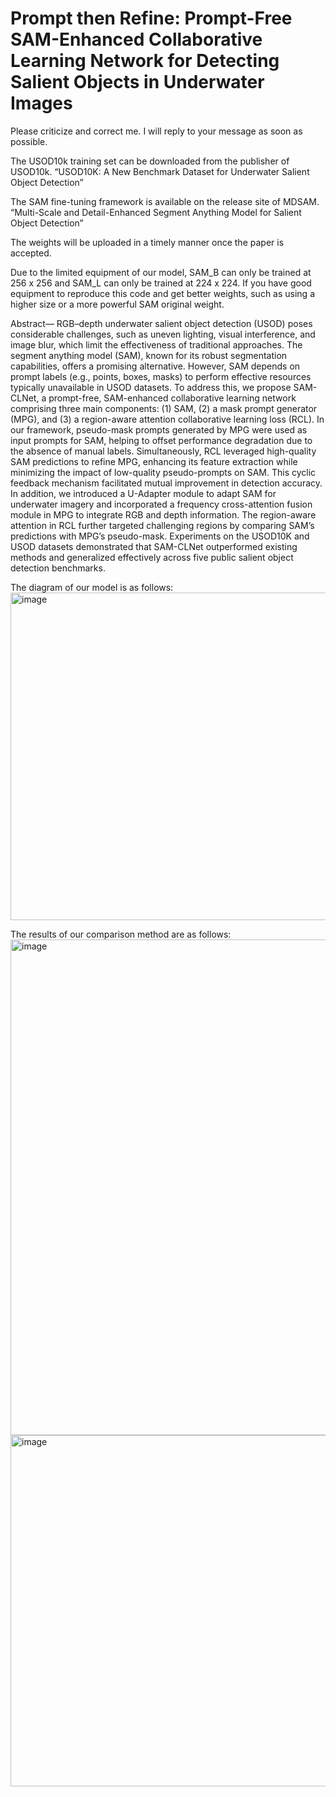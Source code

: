 # Prompt then Refine: Prompt-Free SAM-Enhanced Collaborative Learning Network for Detecting Salient Objects in Underwater Images

Please criticize and correct me. I will reply to your message as soon as possible.

The USOD10k training set can be downloaded from the publisher of USOD10k. “USOD10K: A New Benchmark Dataset for Underwater Salient Object Detection”

The SAM fine-tuning framework is available on the release site of MDSAM. “Multi-Scale and Detail-Enhanced Segment Anything Model for Salient Object Detection”

The weights will be uploaded in a timely manner once the paper is accepted.

Due to the limited equipment of our model, SAM_B can only be trained at 256 x 256 and SAM_L can only be trained at 224 x 224. If you have good equipment to reproduce this code and get better weights, such as using a higher size or a more powerful SAM original weight.

Abstract— RGB–depth underwater salient object detection (USOD) poses considerable challenges, such as uneven lighting, visual interference, and image blur, which limit the effectiveness of traditional approaches. The segment anything model (SAM), known for its robust segmentation capabilities, offers a promising alternative. However, SAM depends on prompt labels (e.g., points, boxes, masks) to perform effective resources typically unavailable in USOD datasets. To address this, we propose SAM-CLNet, a prompt-free, SAM-enhanced collaborative learning network comprising three main components: (1) SAM, (2) a mask prompt generator (MPG), and (3) a region-aware attention collaborative learning loss (RCL). In our framework, pseudo-mask prompts generated by MPG were used as input prompts for SAM, helping to offset performance degradation due to the absence of manual labels. Simultaneously, RCL leveraged high-quality SAM predictions to refine MPG, enhancing its feature extraction while minimizing the impact of low-quality pseudo-prompts on SAM. This cyclic feedback mechanism facilitated mutual improvement in detection accuracy. In addition, we introduced a U-Adapter module to adapt SAM for underwater imagery and incorporated a frequency cross-attention fusion module in MPG to integrate RGB and depth information. The region-aware attention in RCL further targeted challenging regions by comparing SAM’s predictions with MPG’s pseudo-mask. Experiments on the USOD10K and USOD datasets demonstrated that SAM-CLNet outperformed existing methods and generalized effectively across five public salient object detection benchmarks.

The diagram of our model is as follows:
<img width="876" height="524" alt="image" src="https://github.com/user-attachments/assets/d2796c82-fc08-462f-93ca-eb44fb5cf30f" />

The results of our comparison method are as follows:
<img width="978" height="793" alt="image" src="https://github.com/user-attachments/assets/280a1a7d-5723-4666-8027-815b6187783c" />
<img width="981" height="562" alt="image" src="https://github.com/user-attachments/assets/86da60ee-1dc8-420a-a400-cb5509501f48" />


